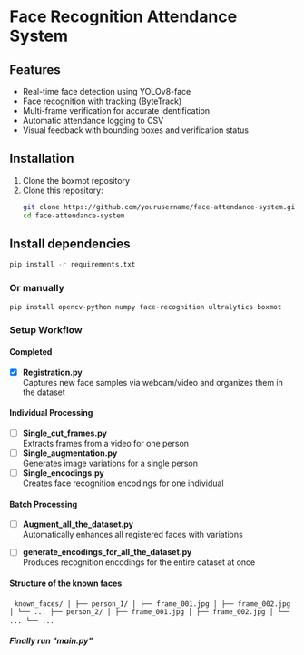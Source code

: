 # Face Recognition Attendance System

## Features
- Real-time face detection using YOLOv8-face
- Face recognition with tracking (ByteTrack)
- Multi-frame verification for accurate identification
- Automatic attendance logging to CSV
- Visual feedback with bounding boxes and verification status


## Installation
1. Clone the boxmot repository
2. Clone this repository:
   ```bash
   git clone https://github.com/yourusername/face-attendance-system.git
   cd face-attendance-system


## Install dependencies
   ```bash
   pip install -r requirements.txt
```

### Or manually
   ```bash
   pip install opencv-python numpy face-recognition ultralytics boxmot
```

### Setup Workflow

#### Completed
- [x] **Registration.py**  
  Captures new face samples via webcam/video and organizes them in the dataset

#### Individual Processing
- [ ] **Single_cut_frames.py**  
  Extracts frames from a video for one person
- [ ] **Single_augmentation.py**  
  Generates image variations for a single person
- [ ] **Single_encodings.py**  
  Creates face recognition encodings for one individual

#### Batch Processing 
- [ ] **Augment_all_the_dataset.py**  
  Automatically enhances all registered faces with variations
- [ ] **generate_encodings_for_all_the_dataset.py**  
  Produces recognition encodings for the entire dataset at once


#### Structure of the known faces
<pre> <code>known_faces/ │ ├── person_1/ │ ├── frame_001.jpg │ ├── frame_002.jpg │ └── ... ├── person_2/ │ ├── frame_001.jpg │ ├── frame_002.jpg │ └── ... └── ... </code> </pre>


##### Finally run "main.py"

